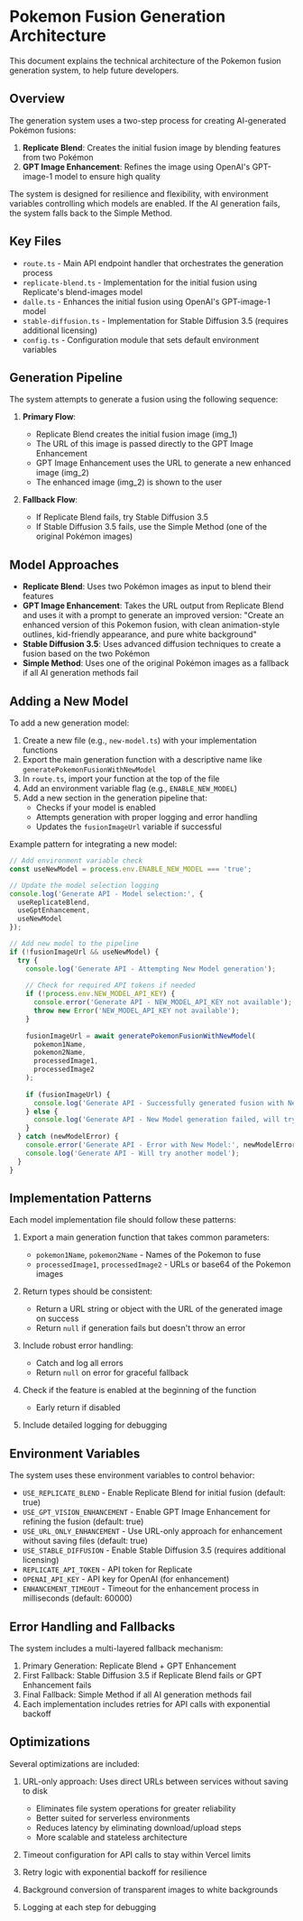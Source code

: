 # Pokemon Fusion Generation Architecture

This document explains the technical architecture of the Pokemon fusion generation system, to help future developers.

## Overview

The generation system uses a two-step process for creating AI-generated Pokémon fusions:
1. **Replicate Blend**: Creates the initial fusion image by blending features from two Pokémon
2. **GPT Image Enhancement**: Refines the image using OpenAI's GPT-image-1 model to ensure high quality

The system is designed for resilience and flexibility, with environment variables controlling which models are enabled. If the AI generation fails, the system falls back to the Simple Method.

## Key Files

- `route.ts` - Main API endpoint handler that orchestrates the generation process
- `replicate-blend.ts` - Implementation for the initial fusion using Replicate's blend-images model
- `dalle.ts` - Enhances the initial fusion using OpenAI's GPT-image-1 model
- `stable-diffusion.ts` - Implementation for Stable Diffusion 3.5 (requires additional licensing)
- `config.ts` - Configuration module that sets default environment variables

## Generation Pipeline

The system attempts to generate a fusion using the following sequence:

1. **Primary Flow**:
   - Replicate Blend creates the initial fusion image (img_1)
   - The URL of this image is passed directly to the GPT Image Enhancement
   - GPT Image Enhancement uses the URL to generate a new enhanced image (img_2)
   - The enhanced image (img_2) is shown to the user

2. **Fallback Flow**:
   - If Replicate Blend fails, try Stable Diffusion 3.5
   - If Stable Diffusion 3.5 fails, use the Simple Method (one of the original Pokémon images)

## Model Approaches

- **Replicate Blend**: Uses two Pokémon images as input to blend their features
- **GPT Image Enhancement**: Takes the URL output from Replicate Blend and uses it with a prompt to generate an improved version: "Create an enhanced version of this Pokemon fusion, with clean animation-style outlines, kid-friendly appearance, and pure white background"
- **Stable Diffusion 3.5**: Uses advanced diffusion techniques to create a fusion based on the two Pokémon
- **Simple Method**: Uses one of the original Pokémon images as a fallback if all AI generation methods fail

## Adding a New Model

To add a new generation model:

1. Create a new file (e.g., `new-model.ts`) with your implementation functions
2. Export the main generation function with a descriptive name like `generatePokemonFusionWithNewModel`
3. In `route.ts`, import your function at the top of the file
4. Add an environment variable flag (e.g., `ENABLE_NEW_MODEL`)
5. Add a new section in the generation pipeline that:
   - Checks if your model is enabled
   - Attempts generation with proper logging and error handling
   - Updates the `fusionImageUrl` variable if successful

Example pattern for integrating a new model:

```typescript
// Add environment variable check
const useNewModel = process.env.ENABLE_NEW_MODEL === 'true';

// Update the model selection logging
console.log('Generate API - Model selection:', { 
  useReplicateBlend,
  useGptEnhancement,
  useNewModel
});

// Add new model to the pipeline
if (!fusionImageUrl && useNewModel) {
  try {
    console.log('Generate API - Attempting New Model generation');
    
    // Check for required API tokens if needed
    if (!process.env.NEW_MODEL_API_KEY) {
      console.error('Generate API - NEW_MODEL_API_KEY not available');
      throw new Error('NEW_MODEL_API_KEY not available');
    }
    
    fusionImageUrl = await generatePokemonFusionWithNewModel(
      pokemon1Name,
      pokemon2Name,
      processedImage1,
      processedImage2
    );
    
    if (fusionImageUrl) {
      console.log('Generate API - Successfully generated fusion with New Model');
    } else {
      console.log('Generate API - New Model generation failed, will try another model');
    }
  } catch (newModelError) {
    console.error('Generate API - Error with New Model:', newModelError);
    console.log('Generate API - Will try another model');
  }
}
```

## Implementation Patterns

Each model implementation file should follow these patterns:

1. Export a main generation function that takes common parameters:
   - `pokemon1Name`, `pokemon2Name` - Names of the Pokemon to fuse
   - `processedImage1`, `processedImage2` - URLs or base64 of the Pokemon images
   
2. Return types should be consistent:
   - Return a URL string or object with the URL of the generated image on success
   - Return `null` if generation fails but doesn't throw an error
   
3. Include robust error handling:
   - Catch and log all errors
   - Return `null` on error for graceful fallback
   
4. Check if the feature is enabled at the beginning of the function
   - Early return if disabled

5. Include detailed logging for debugging

## Environment Variables

The system uses these environment variables to control behavior:

- `USE_REPLICATE_BLEND` - Enable Replicate Blend for initial fusion (default: true)
- `USE_GPT_VISION_ENHANCEMENT` - Enable GPT Image Enhancement for refining the fusion (default: true)
- `USE_URL_ONLY_ENHANCEMENT` - Use URL-only approach for enhancement without saving files (default: true)
- `USE_STABLE_DIFFUSION` - Enable Stable Diffusion 3.5 (requires additional licensing)
- `REPLICATE_API_TOKEN` - API token for Replicate
- `OPENAI_API_KEY` - API key for OpenAI (for enhancement)
- `ENHANCEMENT_TIMEOUT` - Timeout for the enhancement process in milliseconds (default: 60000)

## Error Handling and Fallbacks

The system includes a multi-layered fallback mechanism:

1. Primary Generation: Replicate Blend + GPT Enhancement
2. First Fallback: Stable Diffusion 3.5 if Replicate Blend fails or GPT Enhancement fails
3. Final Fallback: Simple Method if all AI generation methods fail
4. Each implementation includes retries for API calls with exponential backoff

## Optimizations

Several optimizations are included:

1. URL-only approach: Uses direct URLs between services without saving to disk
   - Eliminates file system operations for greater reliability
   - Better suited for serverless environments
   - Reduces latency by eliminating download/upload steps
   - More scalable and stateless architecture

2. Timeout configuration for API calls to stay within Vercel limits
3. Retry logic with exponential backoff for resilience
4. Background conversion of transparent images to white backgrounds
5. Logging at each step for debugging

